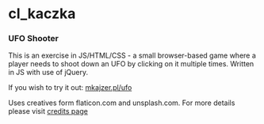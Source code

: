 # cl_kaczka

### UFO Shooter

This is an exercise in JS/HTML/CSS - a small browser-based game where a player needs to shoot down an UFO by clicking on it multiple times.
Written in JS with use of jQuery.

If you wish to try it out: [mkajzer.pl/ufo](https://mkajzer.pl/ufo)

Uses creatives form flaticon.com and unsplash.com. For more details please visit [credits page](https://mkajzer.pl/ufo/credits.html)
